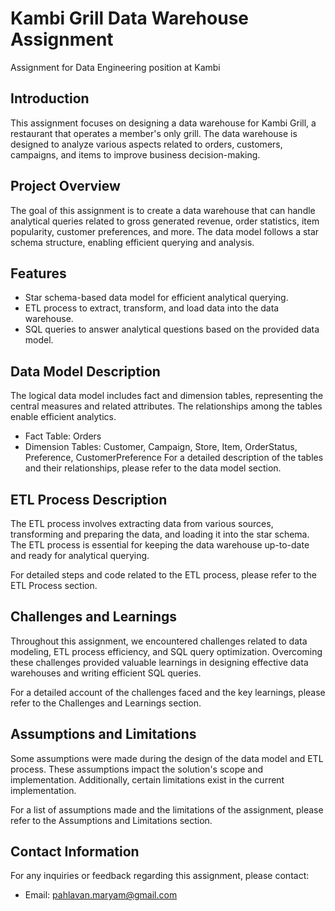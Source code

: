 # Kambi Grill Data Warehouse Assignment
Assignment for Data Engineering position at Kambi

## Introduction
This assignment focuses on designing a data warehouse for Kambi Grill, a restaurant that operates a member's only grill. The data warehouse is designed to analyze various aspects related to orders, customers, campaigns, and items to improve business decision-making.

## Project Overview
The goal of this assignment is to create a data warehouse that can handle analytical queries related to gross generated revenue, order statistics, item popularity, customer preferences, and more. The data model follows a star schema structure, enabling efficient querying and analysis.

## Features
- Star schema-based data model for efficient analytical querying.
- ETL process to extract, transform, and load data into the data warehouse.
- SQL queries to answer analytical questions based on the provided data model.

## Data Model Description
The logical data model includes fact and dimension tables, representing the central measures and related attributes. The relationships among the tables enable efficient analytics.

- Fact Table: Orders
- Dimension Tables: Customer, Campaign, Store, Item, OrderStatus, Preference, CustomerPreference
For a detailed description of the tables and their relationships, please refer to the data model section.

## ETL Process Description
The ETL process involves extracting data from various sources, transforming and preparing the data, and loading it into the star schema. The ETL process is essential for keeping the data warehouse up-to-date and ready for analytical querying.

For detailed steps and code related to the ETL process, please refer to the ETL Process section.

## Challenges and Learnings
Throughout this assignment, we encountered challenges related to data modeling, ETL process efficiency, and SQL query optimization. Overcoming these challenges provided valuable learnings in designing effective data warehouses and writing efficient SQL queries.

For a detailed account of the challenges faced and the key learnings, please refer to the Challenges and Learnings section.

## Assumptions and Limitations
Some assumptions were made during the design of the data model and ETL process. These assumptions impact the solution's scope and implementation. Additionally, certain limitations exist in the current implementation.

For a list of assumptions made and the limitations of the assignment, please refer to the Assumptions and Limitations section.

## Contact Information
For any inquiries or feedback regarding this assignment, please contact:
- Email: pahlavan.maryam@gmail.com
